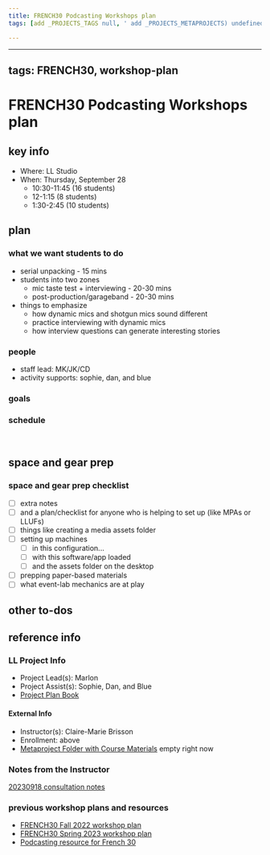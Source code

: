 ```yaml
---
title: FRENCH30 Podcasting Workshops plan
tags: [add _PROJECTS_TAGS null, ' add _PROJECTS_METAPROJECTS) undefined', ' workshop-plan']

---
```


---
tags: FRENCH30, workshop-plan
---

# FRENCH30 Podcasting Workshops plan

## key info
- Where: LL Studio
- When: Thursday, September 28
    - 10:30-11:45 (16 students)
    - 12-1:15 (8 students)
    - 1:30-2:45 (10 students)

## plan

### what we want students to do
* serial unpacking - 15 mins
* students into two zones
    * mic taste test + interviewing - 20-30 mins
    * post-production/garageband - 20-30 mins
* things to emphasize
    * how dynamic mics and shotgun mics sound different
    * practice interviewing with dynamic mics
    * how interview questions can generate interesting stories

### people
* staff lead: MK/JK/CD
* activity supports: sophie, dan, and blue
### goals

### schedule
  
 
## space and gear prep

### space and gear prep checklist
- [ ] extra notes
- [ ] and a plan/checklist for anyone who is helping to set up (like MPAs or LLUFs)
- [ ] things like creating a media assets folder
- [ ] setting up machines 
    - [ ] in this configuration...
    - [ ] with this software/app loaded
    - [ ] and the assets folder on the desktop
- [ ] prepping paper-based materials
- [ ] what event-lab mechanics are at play 

## other to-dos

## reference info
### LL Project Info
* Project Lead(s): Marlon
* Project Assist(s): Sophie, Dan, and Blue
* [Project Plan Book](https://hackmd.io/@ll-23-24/SkX3Kz0A3)

#### External Info
* Instructor(s): Claire-Marie Brisson
* Enrollment: above
* [Metaproject Folder with Course Materials](https://drive.google.com/drive/folders/1wcP4F13GSveb5Fbd4iE55fq9EDzUXTGk?usp=drive_link) empty right now
### Notes from the Instructor
[20230918 consultation notes](https://docs.google.com/document/d/1XeBJUuv2OZJuQP8cWC0RpL88uMc5KJoAjYNLivjyVeQ/edit#heading=h.7eu173lhb0l)

### previous workshop plans and resources
* [FRENCH30 Fall 2022 workshop plan](https://hackmd.io/TCCiWPtET_i4NXqezZEvNQ?view)
* [FRENCH30 Spring 2023 workshop plan](https://hackmd.io/SfJgEXKXSX6TY3R6XYAqyg)
* [Podcasting resource for French 30](https://hackmd.io/qa0-ElPIQeesR_TGA4TmzA?view)
